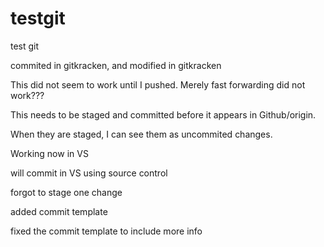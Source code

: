 # testgit

test git

commited in gitkracken, and modified in gitkracken

This did not seem to work until I pushed. Merely fast forwarding did not work???

This needs to be staged and committed before it appears in Github/origin.

When they are staged, I can see them as uncommited changes. 

Working now in VS

will commit in VS using source control

forgot to stage one change

added commit template

fixed the commit template to include more info

